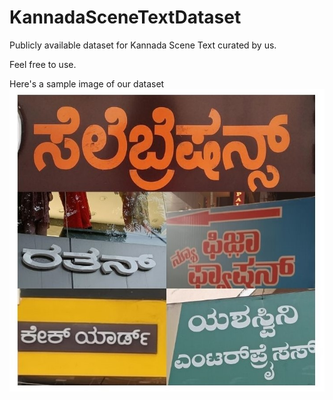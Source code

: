 # KannadaSceneTextDataset

Publicly available dataset for Kannada Scene Text curated by us.

Feel free to use.

Here's a sample image of our dataset
![Sample Set of Images](https://github.com/Anoshor/KannadaSceneTextDataset/blob/main/sample.jpg)
